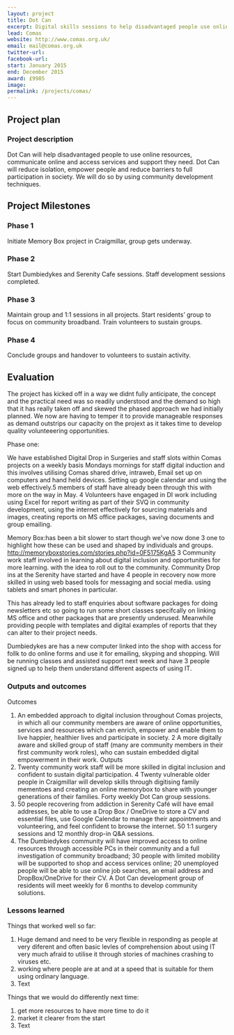 ```yaml
---
layout: project
title: Dot Can
excerpt: Digital skills sessions to help disadvantaged people use online services and access the support they need.
lead: Comas
website: http://www.comas.org.uk/
email: mail@comas.org.uk
twitter-url: 
facebook-url: 
start: January 2015
end: December 2015
award: £9985
image:
permalink: /projects/comas/ 
---
```


## Project plan

### Project description

Dot Can will help disadvantaged people to use online resources, communicate online and access services and support they need. Dot Can will reduce isolation, empower people and reduce barriers to full participation in society. We will do so by using community development techniques.



## Project Milestones

### Phase 1

Initiate Memory Box project in Craigmillar, group gets underway.

### Phase 2

Start Dumbiedykes and Serenity Cafe sessions. Staff development sessions completed. 

### Phase 3

Maintain group and 1:1 sessions in all projects. Start residents’ group to focus on community broadband. Train volunteers to sustain groups. 

### Phase 4

Conclude groups and handover to volunteers to sustain activity.



## Evaluation

The project has kicked off in a way we didnt fully anticipate, the concept and the practical need was so readily understood and the demand so high that it has really taken off and skewed the phased approach we had initially planned. We now are having to temper it to provide manageable responses as demand outstrips our capacity on the projext as it takes time to develop quality volunteeering opportunities. 

Phase one: 

We have established Digital Drop in Surgeries and staff slots within Comas projects on a weekly basis Mondays mornings for staff digital induction and this involves utilising Comas shared drive, intraweb, Email set up on computers and hand held devices. Setting up google calendar and using the web effectively.5 members of staff have already been through this with more on the way in May. 4 Volunteers have engaged in DI work including using Excel for report writing as part of their SVQ in community development, using the internet effectively for sourcing materials and images, creating reports on MS office packages, saving documents and group emailing. 

Memory Box:has been a bit slower to start though we've now done 3 one to highlight how these can be used and shaped by individuals and groups. http://memoryboxstories.com/stories.php?id=0F5175KgA5
3 Community work staff involved in learning about digital inclusion and opportunities for more learning. with the idea to roll out to the community.
Community Drop ins at the Serenity have started and have 4 people in recovery now more skilled in using web based tools for messaging and social media. using tablets and smart phones in particular. 

This has already led to staff enquiries about software packages for doing newsletters etc so going to run some short classes specifcally on linking MS office and other packages that are presently underused. Meanwhile providing people with templates and digital examples of reports that they can alter to their project needs. 

Dumbiedykes are has a new computer linked into the shop with access for follk to do online forms and use it for emailing, skyping and shopping. Will be running classes and assisted support next week and have 3 people signed up to help them understand different aspects of using IT. 

### Outputs and outcomes

Outcomes
1. An embedded approach to digital inclusion throughout Comas projects, in which all our community members are aware of online opportunities, services and resources which can enrich, empower and enable them to live happier, healthier lives and participate in society.
2 A more digitally aware and skilled group of staff (many are community members in their first community work roles), who can sustain embedded digital empowerment in their work.
Outputs
3. Twenty community work staff will be more skilled in digital inclusion and confident to sustain digital participation.
4 Twenty vulnerable older people in Craigmillar will develop skills through digitising family mementoes and creating an online memorybox to share with younger generations of their families.  Forty weekly Dot Can group sessions.
5.	50 people recovering from addiction in Serenity Café will have email addresses, be able to use a Drop Box / OneDrive to store a CV and essential files, use Google Calendar to manage their appointments and volunteering, and feel confident to browse the internet. 50  1:1 surgery sessions and 12 monthly drop-in Q&A sessions.
6. 	The Dumbiedykes community will have improved access to online resources through accessible PCs in their community and a full investigation of community broadband; 30 people with limited mobility will be supported to shop and access services online; 20 unemployed people will be able to use online job searches, an email address and DropBox/OneDrive for their CV.  A Dot Can development group of residents will meet weekly for 6 months to develop community solutions.


### Lessons learned

Things that worked well so far:

1. Huge demand and need to be very flexible in responding as people at very diferent and often basic levles of comprehension about using IT very much afraid to utilise it through stories of machines crashing to viruses etc.
2. working where people are at and at a speed that is suitable for them using ordinary language.
3. Text

Things that we would do differently next time:

1. get more resources to have more time to do it
2. market it clearer from the start 
3. Text
